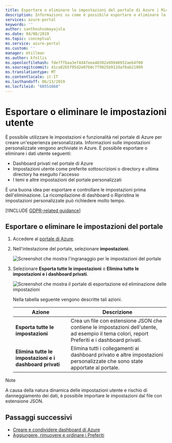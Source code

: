 ```yaml
---
title: Esportare o eliminare le impostazioni del portale di Azure | Microsoft Docs
description: Informazioni su come è possibile esportare o eliminare le impostazioni utente, i dashboard privati e le impostazioni personalizzate nel portale di Azure.
services: azure-portal
keywords: ''
author: santhoshsomayajula
ms.date: 04/08/2019
ms.topic: conceptual
ms.service: azure-portal
ms.custom: ''
manager: mtillman
ms.author: kfollis
ms.openlocfilehash: fde7ffbaa3ef4d47eea48302a99948932aeb4f00
ms.sourcegitcommit: 41ca82b5f95d2e07b0c7f9025b912daf0ab21909
ms.translationtype: MT
ms.contentlocale: it-IT
ms.lasthandoff: 06/13/2019
ms.locfileid: "60551668"
---
```

# <a name="export-or-delete-user-settings"></a>Esportare o eliminare le impostazioni utente

È possibile utilizzare le impostazioni e funzionalità nel portale di Azure per creare un'esperienza personalizzata. Informazioni sulle impostazioni personalizzate vengono archiviate in Azure. È possibile esportare o eliminare i dati utente seguenti:

* Dashboard privati nel portale di Azure
* Impostazioni utente come preferite sottoscrizioni o directory e ultima directory ha eseguito l'accesso
* I temi e altre impostazioni del portale personalizzati

È una buona idea per esportare e controllare le impostazioni prima dell'eliminazione. La ricompilazione di dashboard o Ripristina le impostazioni personalizzate può richiedere molto tempo.

[!INCLUDE [GDPR-related guidance](../../includes/gdpr-intro-sentence.md)]

## <a name="export-or-delete-your-portal-settings"></a>Esportare o eliminare le impostazioni del portale

1. Accedere al [portale di Azure](https://portal.azure.com).
2. Nell'intestazione del portale, selezionare **impostazioni**.

    ![Screenshot che mostra l'ingranaggio per le impostazioni del portale](media/azure-portal-export-delete-settings/azure-portal-settings-icon.png)

3. Selezionare **Esporta tutte le impostazioni** o **Elimina tutte le impostazioni e i dashboard privati**.

    ![Screenshot che mostra il portale di esportazione ed eliminazione delle impostazioni](media/azure-portal-export-delete-settings/azure-portal-export-delete-settings.png)

      Nella tabella seguente vengono descritte tali azioni.

      | Azione | Descrizione |
      | --- | --- |
      | **Esporta tutte le impostazioni** | Crea un file con estensione JSON che contiene le impostazioni dell'utente, ad esempio il tema colori, report Preferiti e i dashboard privati.|
      | **Elimina tutte le impostazioni e i dashboard privati** | Elimina tutti i collegamenti ai dashboard privato e altre impostazioni personalizzate che sono state apportate al portale. |

> [!NOTE]
> A causa della natura dinamica delle impostazioni utente e rischio di danneggiamento dei dati, è possibile importare le impostazioni dal file con estensione JSON.
>
>


## <a name="next-steps"></a>Passaggi successivi

* [Creare e condividere dashboard di Azure](azure-portal-dashboard-share-access.md)
* [Aggiungere, rimuovere e ordinare i Preferiti](azure-portal-add-remove-sort-favorites.md)
